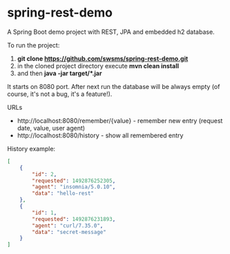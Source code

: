 # spring-rest-demo
A Spring Boot demo project with REST, JPA and embedded h2 database.

To run the project:
1) **git clone https://github.com/swsms/spring-rest-demo.git**
2) in the cloned project directory execute **mvn clean install**
3) and then **java -jar target/*.jar**

It starts on 8080 port. 
After next run the database will be always empty (of course, it's not a bug, it's a feature!).

URLs
- http://localhost:8080/remember/{value} - remember new entry (request date, value, user agent)
- http://localhost:8080/history - show all remembered entry

History example:
```json
[
	{
		"id": 2,
		"requested": 1492876252305,
		"agent": "insomnia/5.0.10",
		"data": "hello-rest"
	},
	{
		"id": 1,
		"requested": 1492876231893,
		"agent": "curl/7.35.0",
		"data": "secret-message"
	}
]
```
